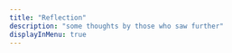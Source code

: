 ```yaml
---
title: "Reflection"
description: "some thoughts by those who saw further"
displayInMenu: true 
---
```

